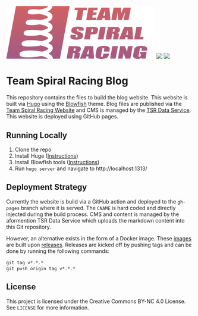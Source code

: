 <img src="/assets/logos/full.png" alt="team spiral racing logo" width="400"/>
<a href="https://github.com/Team-Spiral-Racing/blog/releases"><img src="https://img.shields.io/github/v/release/Team-Spiral-Racing/blog?color=f56827"></a>
<a href="https://github.com/Team-Spiral-Racing/blog/blob/main/LICENSE"><img src="https://img.shields.io/github/license/Team-Spiral-Racing/blog"></a>

# Team Spiral Racing Blog
This repository contains the files to build the blog website. This website is built via [Hugo](https://gohugo.io/) using the [Blowfish](https://blowfish.page/) theme. Blog files are published via the [Team Spiral Racing Website](www.teamspiralracing.com/) and CMS is managed by the [TSR Data Service](https://github.com/Team-Spiral-Racing/data-service). This website is deployed using GitHub pages.

## Running Locally
1. Clone the repo
2. Install Huge ([Instructions](https://gohugo.io/installation/))
3. Install Blowfish tools ([Instructions](https://blowfish.page/docs/installation/#blowfish-tools-recommended))
4. Run `hugo server` and navigate to http://localhost:1313/

## Deployment Strategy
Currently the website is build via a GitHub action and deployed to the `gh-pages` branch where it is served. The `CNAME` is hard coded and directly injected during the build process. CMS and content is managed by the aformention TSR Data Service which uploads the markdown content into this Git repository.

However, an alternative exists in the form of a Docker image. These [images](https://github.com/orgs/Team-Spiral-Racing/packages?repo_name=blog) are built upon [releases](https://github.com/Team-Spiral-Racing/blog/releases). Releases are kicked off by pushing tags and can be done by running the following commands:
```
git tag v*.*.*
git push origin tag v*.*.*
```

## License
This project is licensed under the Creative Commons BY-NC 4.0 License. See `LICENSE` for more information.
